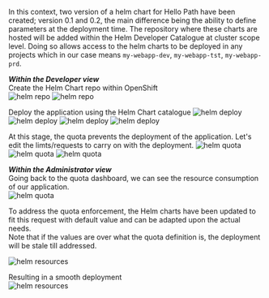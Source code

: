 

In this context, two version of a helm chart for Hello Path have been created; version 0.1 and 0.2, the main difference being the ability to define parameters at the deployment time.
The repository where these charts are hosted will be added within the Helm Developer Catalogue at cluster scope level. Doing so allows access to the helm charts to be deployed in any projects which in our case means ```my-webapp-dev```, ```my-webapp-tst```, ```my-webapp-prd```.

***Within the Developer view***   
Create the Helm Chart repo within OpenShift  
![helm repo](../../../images/helm-repo-01.png)
![helm repo](../../../images/helm-repo-02.png)

Deploy the application using the Helm Chart catalogue
![helm deploy](../../../images/helm-deploy-01.png)
![helm deploy](../../../images/helm-deploy-02.png)
![helm deploy](../../../images/helm-deploy-03.png)
![helm deploy](../../../images/helm-deploy-04.png)

At this stage, the quota prevents the deployment of the application. Let's edit the limts/requests to carry on with the deployment.
![helm quota](../../../images/helm-deployed-quota-01.png)
![helm quota](../../../images/helm-deployed-quota-02.png)
![helm quota](../../../images/helm-deployed-quota-03.png)

***Within the Administrator view***    
Going back to the quota dashboard, we can see the resource consumption of our application.  
![helm quota](../../../images/helm-deployed-quota-04.png)

To address the quota enforcement, the Helm charts have been updated to fit this request with default value and can be adapted upon the actual needs.  
Note that if the values are over what the quota definition is, the deployment will be stale till addressed.

![helm resources](../../../images/helm-resources-01.png)  

Resulting in a smooth deployment  
![helm resources](../../../images/helm-resources-02.png)